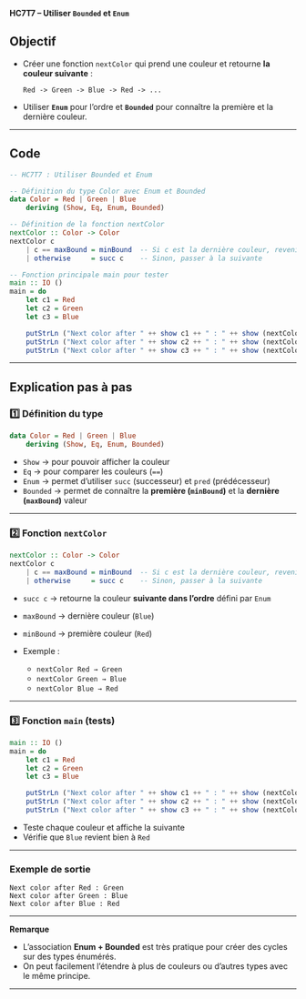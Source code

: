  **HC7T7 – Utiliser `Bounded` et `Enum`**

## Objectif

* Créer une fonction `nextColor` qui prend une couleur et retourne **la couleur suivante** :

  ```
  Red -> Green -> Blue -> Red -> ...
  ```
* Utiliser **`Enum`** pour l’ordre et **`Bounded`** pour connaître la première et la dernière couleur.

---

## Code

```haskell
-- HC7T7 : Utiliser Bounded et Enum

-- Définition du type Color avec Enum et Bounded
data Color = Red | Green | Blue
    deriving (Show, Eq, Enum, Bounded)

-- Définition de la fonction nextColor
nextColor :: Color -> Color
nextColor c
    | c == maxBound = minBound  -- Si c est la dernière couleur, revenir à la première
    | otherwise     = succ c    -- Sinon, passer à la suivante

-- Fonction principale main pour tester
main :: IO ()
main = do
    let c1 = Red
    let c2 = Green
    let c3 = Blue

    putStrLn ("Next color after " ++ show c1 ++ " : " ++ show (nextColor c1))
    putStrLn ("Next color after " ++ show c2 ++ " : " ++ show (nextColor c2))
    putStrLn ("Next color after " ++ show c3 ++ " : " ++ show (nextColor c3))
```

---

##  Explication pas à pas

### 1️⃣ Définition du type

```haskell
data Color = Red | Green | Blue
    deriving (Show, Eq, Enum, Bounded)
```

* `Show` → pour pouvoir afficher la couleur
* `Eq` → pour comparer les couleurs (`==`)
* `Enum` → permet d’utiliser `succ` (successeur) et `pred` (prédécesseur)
* `Bounded` → permet de connaître la **première (`minBound`)** et la **dernière (`maxBound`)** valeur

---

### 2️⃣ Fonction `nextColor`

```haskell
nextColor :: Color -> Color
nextColor c
    | c == maxBound = minBound  -- Si c est la dernière couleur, revenir à la première
    | otherwise     = succ c    -- Sinon, passer à la suivante
```

* `succ c` → retourne la couleur **suivante dans l’ordre** défini par `Enum`

* `maxBound` → dernière couleur (`Blue`)

* `minBound` → première couleur (`Red`)

* Exemple :

  * `nextColor Red → Green`
  * `nextColor Green → Blue`
  * `nextColor Blue → Red`

---

### 3️⃣ Fonction `main` (tests)

```haskell
main :: IO ()
main = do
    let c1 = Red
    let c2 = Green
    let c3 = Blue

    putStrLn ("Next color after " ++ show c1 ++ " : " ++ show (nextColor c1))
    putStrLn ("Next color after " ++ show c2 ++ " : " ++ show (nextColor c2))
    putStrLn ("Next color after " ++ show c3 ++ " : " ++ show (nextColor c3))
```

* Teste chaque couleur et affiche la suivante
* Vérifie que `Blue` revient bien à `Red`

---

###  Exemple de sortie

```
Next color after Red : Green
Next color after Green : Blue
Next color after Blue : Red
```

---

 **Remarque**

* L’association **Enum + Bounded** est très pratique pour créer des cycles sur des types énumérés.
* On peut facilement l’étendre à plus de couleurs ou d’autres types avec le même principe.

---

